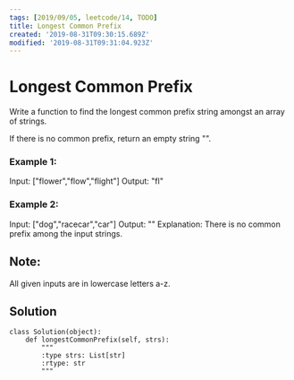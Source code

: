 ```yaml
---
tags: [2019/09/05, leetcode/14, TODO]
title: Longest Common Prefix
created: '2019-08-31T09:30:15.689Z'
modified: '2019-08-31T09:31:04.923Z'
---
```


# Longest Common Prefix

Write a function to find the longest common prefix string amongst an array of strings.

If there is no common prefix, return an empty string "".

### Example 1:

Input: ["flower","flow","flight"]
Output: "fl"

### Example 2:

Input: ["dog","racecar","car"]
Output: ""
Explanation: There is no common prefix among the input strings.

## Note:

All given inputs are in lowercase letters a-z.

## Solution

```
class Solution(object):
    def longestCommonPrefix(self, strs):
        """
        :type strs: List[str]
        :rtype: str
        """

```
